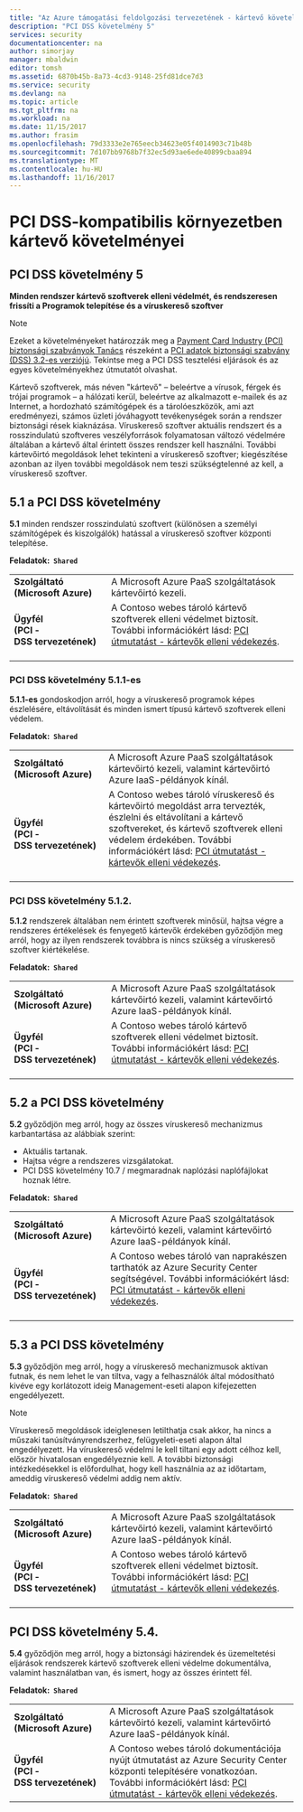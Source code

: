 ```yaml
---
title: "Az Azure támogatási feldolgozási tervezetének - kártevő követelmények"
description: "PCI DSS követelmény 5"
services: security
documentationcenter: na
author: simorjay
manager: mbaldwin
editor: tomsh
ms.assetid: 6870b45b-8a73-4cd3-9148-25fd81dce7d3
ms.service: security
ms.devlang: na
ms.topic: article
ms.tgt_pltfrm: na
ms.workload: na
ms.date: 11/15/2017
ms.author: frasim
ms.openlocfilehash: 79d3333e2e765eecb34623e05f4014903c71b48b
ms.sourcegitcommit: 7d107bb9768b7f32ec5d93ae6ede40899cbaa894
ms.translationtype: MT
ms.contentlocale: hu-HU
ms.lasthandoff: 11/16/2017
---
```

# <a name="malware-requirements-for-pci-dss-compliant-environments"></a>PCI DSS-kompatibilis környezetben kártevő követelményei 
## <a name="pci-dss-requirement-5"></a>PCI DSS követelmény 5

**Minden rendszer kártevő szoftverek elleni védelmét, és rendszeresen frissíti a Programok telepítése és a víruskereső szoftver**  

> [!NOTE]
> Ezeket a követelményeket határozzák meg a [Payment Card Industry (PCI) biztonsági szabványok Tanács](https://www.pcisecuritystandards.org/pci_security/) részeként a [PCI adatok biztonsági szabvány (DSS) 3.2-es verziójú](https://www.pcisecuritystandards.org/document_library?category=pcidss&document=pci_dss). Tekintse meg a PCI DSS tesztelési eljárások és az egyes követelményekhez útmutatót olvashat.

Kártevő szoftverek, más néven "kártevő" – beleértve a vírusok, férgek és trójai programok – a hálózati kerül, beleértve az alkalmazott e-mailek és az Internet, a hordozható számítógépek és a tárolóeszközök, ami azt eredményezi, számos üzleti jóváhagyott tevékenységek során a rendszer biztonsági rések kiaknázása. Víruskereső szoftver aktuális rendszert és a rosszindulatú szoftveres veszélyforrások folyamatosan változó védelmére általában a kártevő által érintett összes rendszer kell használni. További kártevőirtó megoldások lehet tekinteni a víruskereső szoftver; kiegészítése azonban az ilyen további megoldások nem teszi szükségtelenné az kell, a víruskereső szoftver.

## <a name="pci-dss-requirement-51"></a>5.1 a PCI DSS követelmény

**5.1** minden rendszer rosszindulatú szoftvert (különösen a személyi számítógépek és kiszolgálók) hatással a víruskereső szoftver központi telepítése.

**Feladatok:&nbsp;&nbsp;`Shared`**

|||
|---|---|
| **Szolgáltató<br />(Microsoft&nbsp;Azure)** | A Microsoft Azure PaaS szolgáltatások kártevőirtó kezeli. |
| **Ügyfél<br />(PCI &#8209; DSS&nbsp;tervezetének)** | A Contoso webes tároló kártevő szoftverek elleni védelmet biztosít. További információkért lásd: [PCI útmutatást - kártevők elleni védekezés](payment-processing-blueprint.md#security-and-malware-protection).<br /><br />|



### <a name="pci-dss-requirement-511"></a>PCI DSS követelmény 5.1.1-es

**5.1.1-es** gondoskodjon arról, hogy a víruskereső programok képes észlelésére, eltávolítását és minden ismert típusú kártevő szoftverek elleni védelem.

**Feladatok:&nbsp;&nbsp;`Shared`**

|||
|---|---|
| **Szolgáltató<br />(Microsoft&nbsp;Azure)** | A Microsoft Azure PaaS szolgáltatások kártevőirtó kezeli, valamint kártevőirtó Azure IaaS-példányok kínál. |
| **Ügyfél<br />(PCI &#8209; DSS&nbsp;tervezetének)** | A Contoso webes tároló víruskereső és kártevőirtó megoldást arra tervezték, észlelni és eltávolítani a kártevő szoftvereket, és kártevő szoftverek elleni védelem érdekében. További információkért lásd: [PCI útmutatást - kártevők elleni védekezés](payment-processing-blueprint.md#security-and-malware-protection).<br /><br />|



### <a name="pci-dss-requirement-512"></a>PCI DSS követelmény 5.1.2.

**5.1.2** rendszerek általában nem érintett szoftverek minősül, hajtsa végre a rendszeres értékelések és fenyegető kártevők érdekében győződjön meg arról, hogy az ilyen rendszerek továbbra is nincs szükség a víruskereső szoftver kiértékelése.

**Feladatok:&nbsp;&nbsp;`Shared`**

|||
|---|---|
| **Szolgáltató<br />(Microsoft&nbsp;Azure)** | A Microsoft Azure PaaS szolgáltatások kártevőirtó kezeli, valamint kártevőirtó Azure IaaS-példányok kínál. |
| **Ügyfél<br />(PCI &#8209; DSS&nbsp;tervezetének)** | A Contoso webes tároló kártevő szoftverek elleni védelmet biztosít. További információkért lásd: [PCI útmutatást - kártevők elleni védekezés](payment-processing-blueprint.md#security-and-malware-protection).<br /><br />|



## <a name="pci-dss-requirement-52"></a>5.2 a PCI DSS követelmény

**5.2** győződjön meg arról, hogy az összes víruskereső mechanizmus karbantartása az alábbiak szerint:
- Aktuális tartanak.
- Hajtsa végre a rendszeres vizsgálatokat.
- PCI DSS követelmény 10.7 / megmaradnak naplózási naplófájlokat hoznak létre.

**Feladatok:&nbsp;&nbsp;`Shared`**

|||
|---|---|
| **Szolgáltató<br />(Microsoft&nbsp;Azure)** | A Microsoft Azure PaaS szolgáltatások kártevőirtó kezeli, valamint kártevőirtó Azure IaaS-példányok kínál. |
| **Ügyfél<br />(PCI &#8209; DSS&nbsp;tervezetének)** | A Contoso webes tároló van naprakészen tarthatók az Azure Security Center segítségével. További információkért lásd: [PCI útmutatást - kártevők elleni védekezés](payment-processing-blueprint.md#security-and-malware-protection).<br /><br />|



## <a name="pci-dss-requirement-53"></a>5.3 a PCI DSS követelmény

**5.3** győződjön meg arról, hogy a víruskereső mechanizmusok aktívan futnak, és nem lehet le van tiltva, vagy a felhasználók által módosítható kivéve egy korlátozott ideig Management-eseti alapon kifejezetten engedélyezett. 

> [!NOTE]
> Víruskereső megoldások ideiglenesen letilthatja csak akkor, ha nincs a műszaki tanúsítványrendszerhez, felügyeleti-eseti alapon által engedélyezett. Ha víruskereső védelmi le kell tiltani egy adott célhoz kell, először hivatalosan engedélyeznie kell. A további biztonsági intézkedésekkel is előfordulhat, hogy kell használnia az az időtartam, ameddig víruskereső védelmi addig nem aktív.

**Feladatok:&nbsp;&nbsp;`Shared`**

|||
|---|---|
| **Szolgáltató<br />(Microsoft&nbsp;Azure)** | A Microsoft Azure PaaS szolgáltatások kártevőirtó kezeli, valamint kártevőirtó Azure IaaS-példányok kínál. |
| **Ügyfél<br />(PCI &#8209; DSS&nbsp;tervezetének)** | A Contoso webes tároló kártevő szoftverek elleni védelmet biztosít. További információkért lásd: [PCI útmutatást - kártevők elleni védekezés](payment-processing-blueprint.md#security-and-malware-protection).<br /><br />|



## <a name="pci-dss-requirement-54"></a>PCI DSS követelmény 5.4.

**5.4** győződjön meg arról, hogy a biztonsági házirendek és üzemeltetési eljárások rendszerek kártevő szoftverek elleni védelme dokumentálva, valamint használatban van, és ismert, hogy az összes érintett fél.

**Feladatok:&nbsp;&nbsp;`Shared`**

|||
|---|---|
| **Szolgáltató<br />(Microsoft&nbsp;Azure)** | A Microsoft Azure PaaS szolgáltatások kártevőirtó kezeli, valamint kártevőirtó Azure IaaS-példányok kínál. |
| **Ügyfél<br />(PCI &#8209; DSS&nbsp;tervezetének)** | A Contoso webes tároló dokumentációja nyújt útmutatást az Azure Security Center központi telepítésére vonatkozóan. További információkért lásd: [PCI útmutatást - kártevők elleni védekezés](payment-processing-blueprint.md#security-and-malware-protection).|




